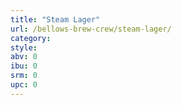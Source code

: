 ```yaml
---
title: "Steam Lager"
url: /bellows-brew-crew/steam-lager/
category: 
style: 
abv: 0
ibu: 0
srm: 0
upc: 0
---
```


